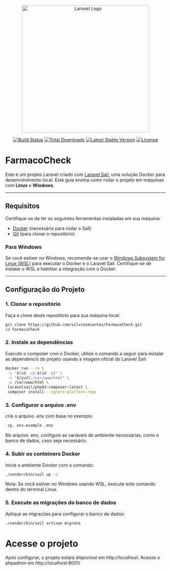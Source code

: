<p align="center"><a href="https://laravel.com" target="_blank"><img src="https://raw.githubusercontent.com/laravel/art/master/logo-lockup/5%20SVG/2%20CMYK/1%20Full%20Color/laravel-logolockup-cmyk-red.svg" width="400" alt="Laravel Logo"></a></p>

<p align="center">
<a href="https://github.com/laravel/framework/actions"><img src="https://github.com/laravel/framework/workflows/tests/badge.svg" alt="Build Status"></a>
<a href="https://packagist.org/packages/laravel/framework"><img src="https://img.shields.io/packagist/dt/laravel/framework" alt="Total Downloads"></a>
<a href="https://packagist.org/packages/laravel/framework"><img src="https://img.shields.io/packagist/v/laravel/framework" alt="Latest Stable Version"></a>
<a href="https://packagist.org/packages/laravel/framework"><img src="https://img.shields.io/packagist/l/laravel/framework" alt="License"></a>
</p>

# FarmacoCheck

Este é um projeto Laravel criado com [Laravel Sail](https://laravel.com/docs/10.x/sail), uma solução Docker para desenvolvimento local. Este guia ensina como rodar o projeto em máquinas com **Linux** e **Windows**.

---

## Requisitos

Certifique-se de ter as seguintes ferramentas instaladas em sua máquina:

- [Docker](https://www.docker.com/) (necessário para rodar o Sail)
- [Git](https://git-scm.com/) (para clonar o repositório)

### Para Windows

Se você estiver no Windows, recomenda-se usar o [Windows Subsystem for Linux (WSL)](https://learn.microsoft.com/en-us/windows/wsl/) para executar o Docker e o Laravel Sail. Certifique-se de instalar o WSL e habilitar a integração com o Docker.

---

## Configuração do Projeto

### 1. Clonar o repositório

Faça o clone deste repositório para sua máquina local:

```bash
git clone https://github.com/silviosmsantos/FarmacoCheck.git
cd FarmacoCheck
```

### 2. Instale as dependências

Execute o composer com o Docker, utilize o comando a seguir para instalar as dependencis do projeto usando a imagem oficial do Laravel Sail:

```bash
docker run --rm \
 -u "$(id -u):$(id -g)" \
 -v "$(pwd):/var/www/html" \
 -w /var/www/html \
 laravelsail/php83-composer:latest \
 composer install --ignore-platform-reqs
```

### 3. Configurar o arquivo .env

crie o arquivo .env com base no exemplo:

```bash
 cp. env.example .env
```

No arquivo .env, configure as variáveis de ambiente necessárias, como o banco de dados, caso seja necessário.

### 4. Subir os conteiners Docker

Inicie o ambiente Docker com o comando:

```bash
./vendor/bin/sail up -d
```

Nota: Se você estiver no Windows usando WSL, execute este comando dentro do terminal Linux.

### 5. Execute as migrações do banco de dados

Aplique as migrações para configurar o banco de dados:

```bash
./vendor/bin/sail artisan migrate
```

# Acesse o projeto

Após configurar, o projeto estará disponível em http://localhost.
Acesse o phpadmin em http://localhost:8001/
